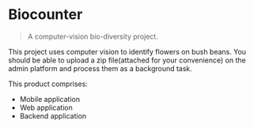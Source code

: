 # Biocounter
> A computer-vision bio-diversity project.

This project uses computer vision to identify flowers on bush beans. 
You should be able to upload a zip file(attached for your convenience) on the admin platform and 
process them as a background task.

This product comprises:
 - Mobile application
 - Web application
 - Backend application
